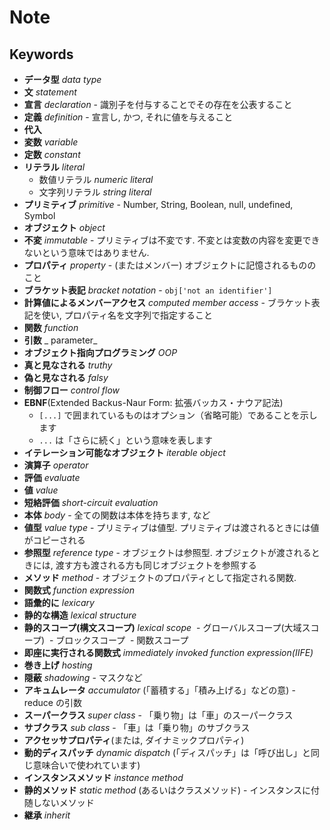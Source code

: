 # Note

## Keywords

- __データ型__ _data type_
- __文__ _statement_
- __宣言__ _declaration_ - 識別子を付与することでその存在を公表すること
- __定義__ _definition_ - 宣言し, かつ, それに値を与えること
- __代入__
- __変数__ _variable_
- __定数__ _constant_
- __リテラル__ _literal_
  - 数値リテラル _numeric literal_
  - 文字列リテラル _string literal_
- __プリミティブ__ _primitive_ - Number, String, Boolean, null, undefined, Symbol
- __オブジェクト__ _object_
- __不変__ _immutable_ - プリミティブは不変です. 不変とは変数の内容を変更できないという意味ではありません.
- __プロパティ__ _property_ - (またはメンバー) オブジェクトに記憶されるもののこと
- __ブラケット表記__ _bracket notation_ - `obj['not an identifier']`
- __計算値によるメンバーアクセス__ _computed member access_ - ブラケット表記を使い, プロパティ名を文字列で指定すること
- __関数__ _function_
- __引数__ _ parameter_
- __オブジェクト指向プログラミング__ _OOP_
- __真と見なされる__ _truthy_
- __偽と見なされる__ _falsy_
- __制御フロー__ _control flow_
- __EBNF__(Extended Backus-Naur Form: 拡張バッカス・ナウア記法)
  - `[...]` で囲まれているものはオプション（省略可能）であることを示します
  - `...` は「さらに続く」という意味を表します
- __イテレーション可能なオブジェクト__ _iterable object_
- __演算子__ _operator_
- __評価__ _evaluate_
- __値__ _value_
- __短絡評価__ _short-circuit evaluation_
- __本体__ _body_ - 全ての関数は本体を持ちます, など
- __値型__ _value type_ - プリミティブは値型. プリミティブは渡されるときには値がコピーされる
- __参照型__ _reference type_ - オブジェクトは参照型. オブジェクトが渡されるときには, 渡す方も渡される方も同じオブジェクトを参照する
- __メソッド__ _method_ - オブジェクトのプロパティとして指定される関数.
- __関数式__ _function expression_
- __語彙的に__ _lexicary_
- __静的な構造__ _lexical structure_
- __静的スコープ(構文スコープ)__ _lexical scope_
  - グローバルスコープ(大域スコープ)
  - ブロックスコープ
  - 関数スコープ
- __即座に実行される関数式__ _immediately invoked function expression(IIFE)_
- __巻き上げ__ _hosting_
- __隠蔽__ _shadowing_ - マスクなど
- __アキュムレータ__ _accumulator_ (「蓄積する」「積み上げる」などの意) - reduce の引数
- __スーパークラス__ _super class_ - 「乗り物」は「車」のスーパークラス
- __サブクラス__ _sub class_ - 「車」は「乗り物」のサブクラス
- __アクセッサプロパティ__(または, ダイナミックプロパティ)
- __動的ディスパッチ__ _dynamic dispatch_ (「ディスパッチ」は「呼び出し」と同じ意味合いで使われています)
- __インスタンスメソッド__ _instance method_
- __静的メソッド__ _static method_ (あるいはクラスメソッド) - インスタンスに付随しないメソッド
- __継承__ _inherit_
